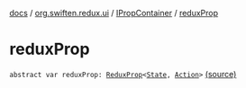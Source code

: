 [docs](../../index.md) / [org.swiften.redux.ui](../index.md) / [IPropContainer](index.md) / [reduxProp](./redux-prop.md)

# reduxProp

`abstract var reduxProp: `[`ReduxProp`](../-redux-prop/index.md)`<`[`State`](index.md#State)`, `[`Action`](index.md#Action)`>` [(source)](https://github.com/protoman92/KotlinRedux/tree/master/common/common-ui/src/main/kotlin/org/swiften/redux/ui/Injector.kt#L56)
